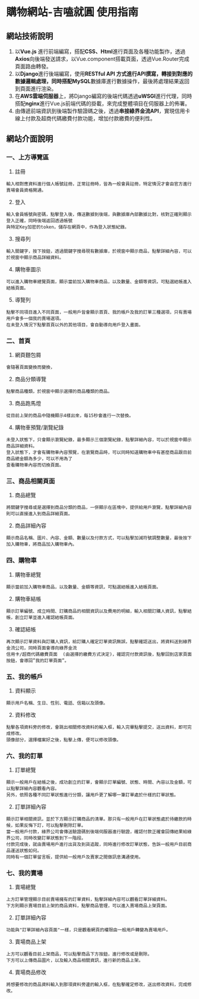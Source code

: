 # 購物網站-吉嗑就圓 使用指南
## 網站技術說明  
1.	以**Vue.js** 進行前端編寫，搭配**CSS、Html**進行頁面及各種功能製作，透過**Axios**向後端發送請求，以Vue.component搭載頁面，透過Vue.Router完成頁面路由轉發。
2.	以**Django**進行後端編寫，使用**RESTful API **方式進行API撰寫，轉接到對應的數據邏輯處理，同時搭配**MySQL**數據庫進行數據操作，最後將處理結果返回到頁面進行渲染。
3.	在**AWS雲端伺服器**上，將Django編寫的後端代碼透過**uWSGI**進行代理，同時搭配**nginx**進行Vue.js前端代碼的掛載，來完成整體項目在伺服器上的佈署。
4.	由傳遞前端資訊到後端製作驗證碼之後，透過**串接綠界金流API**，實現信用卡線上付款及超商代碼繳費付款功能，增加付款繳費的便利性。

## 網站介面說明
### 一、上方導覽區
  1.  註冊  
  
    輸入相對應資料進行個人帳號註冊，正常註冊時，皆為一般會員註冊，特定情況才會由官方進行賣場會員資格開通。
  2.	登入  
  
    輸入會員帳號與密碼，點擊登入後，傳送數據到後端，與數據庫內部數據比對，核對正確則顯示登入正確，同時後端返回透過帳號  
    與特定Key加密的token，儲存在網頁中，作為登入狀態紀錄。
  3.  搜尋列  
  
    輸入關鍵字，按下按鈕，透過關鍵字搜尋現有數據庫，於視窗中顯示商品，點擊詳細內容，可以於視窗中顯示商品詳細資料。
  4.  購物車圖示  
  
    可以進入購物車總覽頁面，顯示當前加入購物車商品，以及數量、金額等資訊，可點選結帳進入結帳頁面。

  5.	導覽列  
  
    點擊不同項目進入不同頁面，一般用戶皆會顯示首頁、我的帳戶及我的訂單三種選項，只有賣場用戶會多一個我的賣場選項。
    在未登入情況下點擊首頁以外的其他項目，會自動導向用戶登入畫面。
### 二、首頁
  1.	網頁麵包屑  
  
    會隨著頁面變換而變換，
  2.	商品分類導覽  
  
    點擊商品種類，於視窗中顯示選擇的商品種類的商品。 
  3.	商品跑馬燈  
  
    從目前上架的商品中隨機顯示4樣出來，每15秒會進行一次替換。
  4.	購物車預覽/瀏覽紀錄  
  
    未登入狀態下，只會顯示瀏覽紀錄，最多顯示三個瀏覽紀錄，點擊詳細內容，可以於視窗中顯示商品詳細資料。
    登入狀態下，才會有購物車內容預覽，在瀏覽商品時，可以同時知道購物車中有甚麼商品跟目前商品總金額為多少，可以不用為了  
    查看購物車內容而切換頁面。
### 三、商品相關頁面
  1.	商品總覽  
  
    將關鍵字搜尋或是選擇到商品分類的商品，一併顯示在區塊中，提供給用戶瀏覽，點擊詳細內容則可以直接進入到商品詳細頁面。
  2.	商品詳細內容  
  
    顯示商品名稱、圖片、內容、金額、數量以及付款方式，可以點擊加減符號調整數量，最後按下加入購物車，將商品加入購物車內。
### 四、購物車
  1.	購物車總覽  
  
    顯示當前加入購物車商品，以及數量、金額等資訊，可點選結帳進入結帳頁面。
  2.	購物車結帳  
  
    顯示訂單編號、成立時間、訂購商品的相關資訊以及費用的明細，輸入相關訂購人資訊，點擊結帳，創立訂單並進入確認結帳頁面。
  3.	確認結帳  
  
    再次顯示訂單資料與訂購人資訊，給訂購人確定訂單資訊無誤，點擊確認送出，將資料送到綠界金流公司，同時頁面會導向綠界金流  
    信用卡/超商代碼繳費頁面  (由選擇的繳費方式決定)，確認完付款資訊後，點擊回到店家頁面按鈕，會導回”我的訂單頁面”。
### 五、我的帳戶
  1.	資料顯示  
  
    顯示用戶名稱、生日、性別、電話、信箱以及頭像。
  2.	資料修改  
  
    點擊各項資料旁的修改，會跳出相關修改資料的輸入框，輸入完畢點擊提交，送出資料，即可完成修改。  
    頭像部分，選擇檔案好之後，點擊上傳，便可以修改頭像。
### 六、我的訂單
  1.	訂單總覽  
  
    顯示一般用戶在結帳之後，成功創立的訂單，會顯示訂單編號、狀態、時間、內容以及金額，可以點擊詳細內容觀看內容。  
    另外，依照各種不同訂單狀態進行分類，讓用戶更了解哪一筆訂單處於什樣的訂單狀態。
  2.	訂單詳細內容  
  
    顯示訂單相關資訊，並於下方顯示訂購商品的清單。那只有一般用戶在訂單狀態處於待繳款的時候，如果反悔下訂，可以點擊刪除訂單。
    當一般用戶付款，綠界公司會傳送驗證碼到後端伺服器進行驗證，確認付款正確會回傳結果給綠界公司，同時改變訂單狀態到下一階段。
    付款完成後，就由賣場用戶進行出貨及到貨追蹤，同時進行修改訂單狀態，告訴一般用戶目前商品運送狀態如何。
    同時有一個訂單留言板，提供給一般用戶及賣家之間做訊息溝通使用。
### 七、我的賣場
  1.	賣場總覽  
  
    上方訂單管理顯示目前賣場擁有的訂單資料，點擊詳細內容可以觀看訂單詳細資料。
    下方則顯示賣場目前上架的商品資料，點擊商品管理，可以進入賣場商品上架頁面。
  2.	訂單詳細內容  
  
    功能與"訂單詳細內容頁面"一樣，只是觀看網頁的權限由一般用戶轉變為賣場用戶。
  3.	賣場商品上架  
  
    上方可以觀看目前上架商品，可以點擊商品下方按鈕，進行修改或是刪除。
    下方可以上傳商品圖片，以及輸入商品相關資訊，進行新的商品上架。
  4.	賣場商品修改  
  
    將想要修改的商品資料輸入到那項資料旁邊的輸入框，在點擊確定修改，送出修改資料，完成修改。




